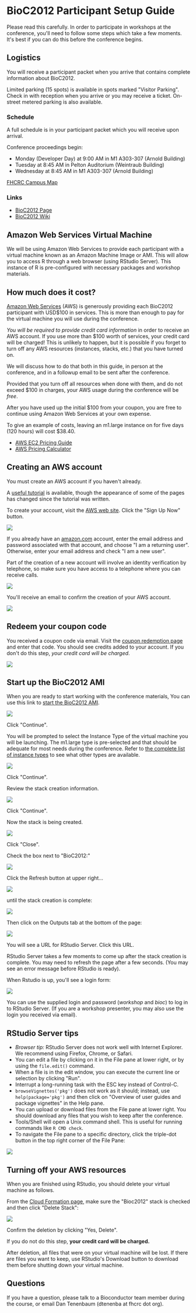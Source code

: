 # BioC2012 Participant Setup Guide

Please read this carefully. In order to participate in workshops at the
conference, you'll need to follow some steps which take a few moments.
It's best if you can do this before the conference begins.

## Logistics

You will receive a participant packet when you arrive that contains
complete information about BioC2012.

Limited parking (15 spots) is available in spots marked "Visitor Parking". Check
in with reception when you arrive or you may receive a ticket. 
On-street metered parking is also available.

### Schedule

A full schedule is in your participant packet which you will
receive upon arrival.

Conference proceedings begin:

* Monday (Developer Day) at 9:00 AM in M1 A303-307 (Arnold Building)
* Tuesday at 8:45 AM in Pelton Auditorium (Weintraub Building)
* Wednesday at 8:45 AM in M1 A303-307 (Arnold Building)

[FHCRC Campus Map](http://www.fhcrc.org/en/contact-us/visit-us.html)

### Links

* [BioC2012 Page](https://secure.bioconductor.org/BioC2012/)
* [BioC2012 Wiki](http://wiki.fhcrc.org/bioc/Seattle_Dev_Meeting_2012)


## Amazon Web Services Virtual Machine

We will be using Amazon Web Services to provide each participant
with a virtual machine known as an Amazon Machine Image or AMI.
This will allow you to access R through a web browser (using RStudio Server).
This instance of R is pre-configured with necessary packages and workshop materials.

## How much does it cost?

[Amazon Web Services](http://aws.amazon.com/) (AWS) is generously providing
each BioC2012 participant with USD$100 in services. This is more than enough
to pay for the virtual machine you will use during the conference.

*You will be required to provide credit card information* in order to receive
an AWS account. If you use more than $100 worth of services, your credit card
will be charged! This is unlikely to happen, but it is possible if you forget
to turn off any AWS resources (instances, stacks, etc.) that you have turned
on. 

We will discuss how to do that both in this guide, in person at the conference,
and in a followup email to be sent after the conference. 

Provided that you turn off all resources when done with them, and do not
exceed $100 in charges, your AWS usage during the conference will be *free*.

After you have used up the initial $100 from your coupon, you
are free to continue using Amazon Web Services at your own expense.

To give an example of costs, leaving an m1.large instance on for
five days (120 hours) will cost $38.40.

* [AWS EC2 Pricing Guide](http://aws.amazon.com/ec2/pricing/)
* [AWS Pricing Calculator](http://calculator.s3.amazonaws.com/calc5.html)


## Creating an AWS account

You must create an AWS account if you haven't already.

A [useful tutorial](http://www.slideshare.net/simone.brunozzi/amazon-web-services-signup)
is available, though the appearance of some of the pages has changed
since the tutorial was written.

To create your account, visit the [AWS web site](http://aws.amazon.com/).
Click the "Sign Up Now" button.

<img src="signupnow.jpg"/>

If you already have an [amazon.com](http://www.amazon.com/) account,
enter the email address and password associated with that account,
and choose "I am a returning user". Otherwise, enter your email address
and check "I am a new user".

Part of the creation of a new account will involve an identity
verification by telephone, so make sure you have access to a
telephone where you can receive calls.

<img src="callmenow.jpg"/>

You'll receive an email to confirm the creation of your AWS account.

<img src="activating.jpg"/>


## Redeem your coupon code

You received a coupon code via email. Visit
the [coupon redemption page](http://aws.amazon.com/awscredits/)
and enter that code. You should see credits added to your 
account. If you don't do this step, *your credit card will be charged*.

<img src="redeem.jpg"/>

## Start up the BioC2012 AMI

When you are ready to start working with the conference materials,
You can use this link to <a target="BioC2012AMI" href="https://console.aws.amazon.com/cloudformation/home?region=us-east-1#cstack=sn~BioC2012|turl~https://s3.amazonaws.com/bioc-cloudformation-templates/BioC2012.json">
start the BioC2012 AMI</a>.

<img src="createstack.jpg"/>


Click "Continue".

You will be prompted to select the Instance Type of the virtual
machine you will be launching. The m1.large type is pre-selected
and that should be adequate for most needs during the conference. 
Refer to [the complete list of instance types](http://aws.amazon.com/ec2/instance-types/)
to see what other types are available.

<img src="createstack2.jpg"/>

Click "Continue". 

Review the stack creation information.

<img src="createstack3.jpg"/>


Click "Continue".

Now the stack is being created.

<img src="createstack4.jpg">

Click "Close".

Check the box next to "BioC2012:"

<img src="cf1.jpg"/>

Click the Refresh button at upper right...

<img src="refresh.jpg">

until the stack creation is complete:

<img src="create_complete.jpg">

Then click on the Outputs tab at the bottom of the page:

<img src="outputs.jpg">

You will see a URL for RStudio Server. Click this URL. 


RStudio Server takes a few moments to come up after the stack creation
is complete. You may need to refresh the page after a few seconds. (You
may see an error message before RStudio is ready).



When Rstudio is up, you'll see a login form:

<img src="rstudiosignin.jpg"/>

You can use the
supplied login and password (*workshop* and *bioc*)
to log in to RStudio Server. (If you are a 
workshop presenter, you may also use the login
you received via email).



## RStudio Server tips
* *Browser tip:* RStudio Server does not work well with Internet Explorer.
  We recommend using Firefox, Chrome, or Safari. 
* You can edit a file by clicking on it in the File pane at lower right,
  or by using the `file.edit()` command.
* When a file is in the edit window, you can execute the current line
  or selection by clicking "Run".
* Interrupt a long-running task with the ESC key instead of Control-C.
* `browseVignettes('pkg')` does not work as it should; instead, use 
  `help(package='pkg')` and then click on "Overview of user guides and
  package vignettes" in the Help pane.
* You can upload or download files from the File pane at lower right.
  You should download any files that you wish to keep after the conference.
* Tools/Shell will open a Unix command shell. This is useful for
  running commands like `R CMD check`.
* To navigate the File pane to a specific directory, click the
  triple-dot button in the top right corner of the File Pane:

<img src="threedots.jpg"/>

## Turning off your AWS resources

When you are finished using RStudio, you should delete your 
virtual machine as follows.

From the
[Cloud Formation page](https://console.aws.amazon.com/cloudformation/home),
make sure the "Bioc2012" stack is checked and then click "Delete Stack":

<img src="delete.jpg">

Confirm the deletion by clicking "Yes, Delete".

If you do not do this step, **your credit card will be charged.**

After deletion, all files that were on your virtual machine will
be lost. If there are files you want to keep, use RStudio's
Download button to download them before shutting down
your virtual machine.

## Questions

If you have a question, please talk to a Bioconductor team member
during the course, or email Dan Tenenbaum (dtenenba at fhcrc dot org).
